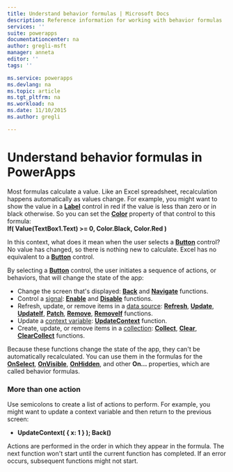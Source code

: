 ```yaml
---
title: Understand behavior formulas | Microsoft Docs
description: Reference information for working with behavior formulas
services: ''
suite: powerapps
documentationcenter: na
author: gregli-msft
manager: anneta
editor: ''
tags: ''

ms.service: powerapps
ms.devlang: na
ms.topic: article
ms.tgt_pltfrm: na
ms.workload: na
ms.date: 11/10/2015
ms.author: gregli

---
```

# Understand behavior formulas in PowerApps

Most formulas calculate a value.  Like an Excel spreadsheet, recalculation happens automatically as values change.  For example, you might want to show the value in a **[Label](../controls/control-text-box.md)** control in red if the value is less than zero or in black otherwise. So you can set the **[Color](../controls/properties-color-border.md)** property of that control to this formula:
<br>**If( Value(TextBox1.Text) >= 0, Color.Black, Color.Red )**

In this context, what does it mean when the user selects a **[Button](controls/control-button.md)** control?  No value has changed, so there is nothing new to calculate. Excel has no equivalent to a **[Button](controls/control-button.md)** control.  

By selecting a **[Button](controls/control-button.md)** control, the user initiates a sequence of actions, or behaviors, that will change the state of the app:

* Change the screen that's displayed: **[Back](../functions/function-navigate.md)** and **[Navigate](../functions/function-navigate.md)** functions.
* Control a [signal](../functions/signals.md): **[Enable](../functions/function-enable-disable.md)** and **[Disable](../functions/function-enable-disable.md)** functions.
* Refresh, update, or remove items in a [data source](working-with-data-sources.md): **[Refresh](../functions/function-refresh.md)**, **[Update](../functions/function-update-updateif.md)**, **[UpdateIf](../functions/function-update-updateif.md)**, **[Patch](../functions/function-patch.md)**, **[Remove](../functions/function-remove-removeif.md)**, **[RemoveIf](../functions/function-remove-removeif.md)** functions.
* Update a [context variable](working-with-variables.md#create-a-context-variable):  **[UpdateContext](../functions/function-updatecontext.md)** function.
* Create, update, or remove items in a [collection](working-with-data-sources.md#collections):  **[Collect](../functions/function-clear-collect-clearcollect.md)**, **[Clear](../functions/function-clear-collect-clearcollect.md)**, **[ClearCollect](../functions/function-clear-collect-clearcollect.md)** functions.

Because these functions change the state of the app, they can't be automatically recalculated. You can use them in the formulas for the **[OnSelect](../controls/properties-core.md)**, **[OnVisible](../controls/control-screen.md)**, **[OnHidden](../controls/control-screen.md)**, and other **On...** properties, which are called behavior formulas.

### More than one action
Use semicolons to create a list of actions to perform. For example, you might want to update a context variable and then return to the previous screen:

* **UpdateContext( { x: 1 } ); Back()**

Actions are performed in the order in which they appear in the formula.  The next function won't start until the current function has completed. If an error occurs, subsequent functions might not start.

